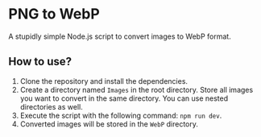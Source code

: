 # PNG to WebP

A stupidly simple Node.js script to convert images to WebP format.

## How to use?
1. Clone the repository and install the dependencies.
2. Create a directory named `Images` in the root directory. Store all images you want to convert in the same directory. You can use nested directories as well.
3. Execute the script with the following command: `npm run dev`.
4. Converted images will be stored in the `WebP` directory.